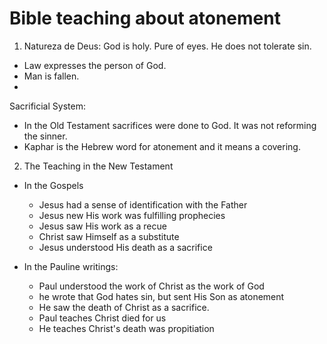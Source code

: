 # Bible teaching about atonement

1. Natureza de Deus: God is holy. Pure of eyes. He does not tolerate sin.

- Law expresses the person of God.
- Man is fallen.
-

Sacrificial System:

- In the Old Testament sacrifices were done to God. It was not reforming the sinner.
- Kaphar is the Hebrew word for atonement and it means a covering.


2. The Teaching in the New Testament

- In the Gospels
  - Jesus had a sense of identification with the Father
  - Jesus new His work was fulfilling prophecies
  - Jesus saw His work as a recue
  - Christ saw Himself as a substitute
  - Jesus understood His death as a sacrifice

- In the Pauline writings:
  - Paul understood the work of Christ as the work of God
  - he wrote that God hates sin, but sent His Son as atonement
  - He saw the death of Christ as a sacrifice.
  - Paul teaches Christ died for us
  - He teaches Christ's death was propitiation

